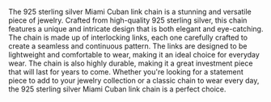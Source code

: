 The 925 sterling silver Miami Cuban link chain is a stunning and versatile piece of jewelry. Crafted from high-quality 925 sterling silver, this chain features a unique and intricate design that is both elegant and eye-catching. The chain is made up of interlocking links, each one carefully crafted to create a seamless and continuous pattern. The links are designed to be lightweight and comfortable to wear, making it an ideal choice for everyday wear. The chain is also highly durable, making it a great investment piece that will last for years to come. Whether you're looking for a statement piece to add to your jewelry collection or a classic chain to wear every day, the 925 sterling silver Miami Cuban link chain is a perfect choice.